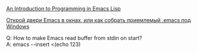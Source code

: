 [An Introduction to Programming in Emacs Lisp](http://www.gnu.org/software/emacs/manual/html_mono/eintr.html)

[Открой двери Emacs в окнах, или как собрать приемлемый .emacs под Windows](https://habrahabr.ru/post/83291)

Q: How to make Emacs read buffer from stdin on start?  
A: emacs --insert <(echo 123)
